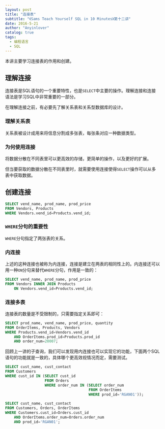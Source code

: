```yaml
---
layout: post
title: "连接表"
subtitle: "《Sams Teach Yourself SQL in 10 Minutes》第十二讲"
date: 2016-5-21
author: "Anyinlover"
catalog: true
tags:
  - 编程语言
  - SQL
---
```


本讲主要学习连接表的作用和创建。

## 理解连接

连接表是SQL语句的一个重要特性，也是`SELECT`中主要的操作。理解连接和连接语法是学习SQL中非常重要的一部分。

在理解连接之前，有必要先了解关系表和关系型数据库的设计。

### 理解关系表
关系表被设计成用来将信息分割成多张表，每张条对应一种数据类型。

### 为何使用连接
将数据分散在不同表里可以更高效的存储，更简单的操作，以及更好的扩展。

但当要获取的数据分散在不同表里时，就需要使用连接使得`SELECT`操作可以从多表中获取数据。

## 创建连接

~~~sql
SELECT vend_name, prod_name, prod_price
FROM Vendors, Products
WHERE Vendors.vend_id=Products.vend_id;
~~~

### `WHERE`分句的重要性

`WHERE`分句指定了两张表的关系。

### 内连接

上述的这种连接也被称为内连接，连接是建立在两表的相同性上的。内连接还可以用一种`ON`分句来替代`WHERE`分句，作用是一致的：

~~~sql
SELECT vend_name, prod_name, prod_price
FROM Vendors INNER JOIN Products
	ON Vendors.vend_id=Products.vend_id;
~~~

### 连接多表

连接表的数量是不受限制的，只需要指定关系即可：

~~~sql
SELECT prod_name, vend_name, prod_price, quantity
FROM OrderItems, Products, Vendors
WHERE Products.vend_id=Vendors.vend_id
	AND OrderItems.prod_id=Products.prod_id
    AND order_num=20007;
~~~

回顾上一讲的子查询，我们可以发现用内连接也可以实现它的功能，下面两个SQL语句的功能就是一致的，具体哪个更高效视情况而定，需要测试。

~~~sql
SELECT cust_name, cust_contact
FROM Customers
WHERE cust_id IN (SELECT cust_id
				  FROM Orders
                  WHERE order_num IN (SELECT order_num
									  FROM OrderItems
                                      WHERE prod_id='RGAN01')); 
                                         
SELECT cust_name, cust_contact
FROM Customers, Orders, OrderItems
WHERE Customers.cust_id=Orders.cust_id
	AND OrderItems.order_num=Orders.order_num
    AND prod_id='RGAN01';
~~~